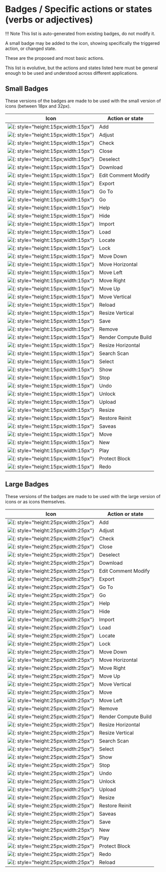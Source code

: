 # Badges / Specific actions or states (verbs or adjectives)

!!! Note
    This list is auto-generated from existing badges, do not modify it.

A small badge may be added to the icon, showing specifically the triggered action, or changed state.

These are the proposed and most basic actions.

This list is evolutive, but the actions and states listed here must be general enough to be used and understood across different applications.
## Small Badges

These versions of the badges are made to be used with the small version of icons (between 18px and 32px).

| Icon | Action or state |
|---|---|
| ![](icons/1_Badges/add_sd.svg){: style="height:15px;width:15px"} | Add | 
| ![](icons/1_Badges/adjust_sd.svg){: style="height:15px;width:15px"} | Adjust | 
| ![](icons/1_Badges/check_sd.svg){: style="height:15px;width:15px"} | Check | 
| ![](icons/1_Badges/close_sd.svg){: style="height:15px;width:15px"} | Close | 
| ![](icons/1_Badges/deselect_sd.svg){: style="height:15px;width:15px"} | Deselect | 
| ![](icons/1_Badges/download_sd.svg){: style="height:15px;width:15px"} | Download | 
| ![](icons/1_Badges/edit-comment-modify_sd.svg){: style="height:15px;width:15px"} | Edit Comment Modify | 
| ![](icons/1_Badges/export_sd.svg){: style="height:15px;width:15px"} | Export | 
| ![](icons/1_Badges/go-to_sd.svg){: style="height:15px;width:15px"} | Go To | 
| ![](icons/1_Badges/go_sd.svg){: style="height:15px;width:15px"} | Go | 
| ![](icons/1_Badges/help_sd.svg){: style="height:15px;width:15px"} | Help | 
| ![](icons/1_Badges/hide_sd.svg){: style="height:15px;width:15px"} | Hide | 
| ![](icons/1_Badges/import_sd.svg){: style="height:15px;width:15px"} | Import | 
| ![](icons/1_Badges/load_sd.svg){: style="height:15px;width:15px"} | Load | 
| ![](icons/1_Badges/locate_sd.svg){: style="height:15px;width:15px"} | Locate | 
| ![](icons/1_Badges/lock_sd.svg){: style="height:15px;width:15px"} | Lock | 
| ![](icons/1_Badges/move-down_sd.svg){: style="height:15px;width:15px"} | Move Down | 
| ![](icons/1_Badges/move-horizontal_sd.svg){: style="height:15px;width:15px"} | Move Horizontal | 
| ![](icons/1_Badges/move-left_sd.svg){: style="height:15px;width:15px"} | Move Left | 
| ![](icons/1_Badges/move-right_sd.svg){: style="height:15px;width:15px"} | Move Right | 
| ![](icons/1_Badges/move-up_sd.svg){: style="height:15px;width:15px"} | Move Up | 
| ![](icons/1_Badges/move-vertical_sd.svg){: style="height:15px;width:15px"} | Move Vertical | 
| ![](icons/1_Badges/reload_sd.svg){: style="height:15px;width:15px"} | Reload | 
| ![](icons/1_Badges/resize-vertical_sd.svg){: style="height:15px;width:15px"} | Resize Vertical | 
| ![](icons/1_Badges/save_sd.svg){: style="height:15px;width:15px"} | Save | 
| ![](icons/1_Badges/remove_sd.svg){: style="height:15px;width:15px"} | Remove | 
| ![](icons/1_Badges/render-compute-build_sd.svg){: style="height:15px;width:15px"} | Render Compute Build | 
| ![](icons/1_Badges/resize-horizontal_sd.svg){: style="height:15px;width:15px"} | Resize Horizontal | 
| ![](icons/1_Badges/search-scan_sd.svg){: style="height:15px;width:15px"} | Search Scan | 
| ![](icons/1_Badges/select_sd.svg){: style="height:15px;width:15px"} | Select | 
| ![](icons/1_Badges/show_sd.svg){: style="height:15px;width:15px"} | Show | 
| ![](icons/1_Badges/stop_sd.svg){: style="height:15px;width:15px"} | Stop | 
| ![](icons/1_Badges/undo_sd.svg){: style="height:15px;width:15px"} | Undo | 
| ![](icons/1_Badges/unlock_sd.svg){: style="height:15px;width:15px"} | Unlock | 
| ![](icons/1_Badges/upload_sd.svg){: style="height:15px;width:15px"} | Upload | 
| ![](icons/1_Badges/resize_sd.svg){: style="height:15px;width:15px"} | Resize | 
| ![](icons/1_Badges/restore-reinit_sd.svg){: style="height:15px;width:15px"} | Restore Reinit | 
| ![](icons/1_Badges/saveas_sd.svg){: style="height:15px;width:15px"} | Saveas | 
| ![](icons/1_Badges/move_sd.svg){: style="height:15px;width:15px"} | Move | 
| ![](icons/1_Badges/new_sd.svg){: style="height:15px;width:15px"} | New | 
| ![](icons/1_Badges/play_sd.svg){: style="height:15px;width:15px"} | Play | 
| ![](icons/1_Badges/protect-block_sd.svg){: style="height:15px;width:15px"} | Protect Block | 
| ![](icons/1_Badges/redo_sd.svg){: style="height:15px;width:15px"} | Redo | 

## Large Badges

These versions of the badges are made to be used with the large version of icons or as icons themselves.

| Icon | Action or state |
|---|---|
| ![](icons/1_Badges/add_bd.svg){: style="height:25px;width:25px"} | Add | 
| ![](icons/1_Badges/adjust_bd.svg){: style="height:25px;width:25px"} | Adjust | 
| ![](icons/1_Badges/check_bd.svg){: style="height:25px;width:25px"} | Check | 
| ![](icons/1_Badges/close_bd.svg){: style="height:25px;width:25px"} | Close | 
| ![](icons/1_Badges/deselect_bd.svg){: style="height:25px;width:25px"} | Deselect | 
| ![](icons/1_Badges/download_bd.svg){: style="height:25px;width:25px"} | Download | 
| ![](icons/1_Badges/edit-comment-modify_bd.svg){: style="height:25px;width:25px"} | Edit Comment Modify | 
| ![](icons/1_Badges/export_bd.svg){: style="height:25px;width:25px"} | Export | 
| ![](icons/1_Badges/go-to_bd.svg){: style="height:25px;width:25px"} | Go To | 
| ![](icons/1_Badges/go_bd.svg){: style="height:25px;width:25px"} | Go | 
| ![](icons/1_Badges/help_bd.svg){: style="height:25px;width:25px"} | Help | 
| ![](icons/1_Badges/hide_bd.svg){: style="height:25px;width:25px"} | Hide | 
| ![](icons/1_Badges/import_bd.svg){: style="height:25px;width:25px"} | Import | 
| ![](icons/1_Badges/load_bd.svg){: style="height:25px;width:25px"} | Load | 
| ![](icons/1_Badges/locate_bd.svg){: style="height:25px;width:25px"} | Locate | 
| ![](icons/1_Badges/lock_bd.svg){: style="height:25px;width:25px"} | Lock | 
| ![](icons/1_Badges/move-down_bd.svg){: style="height:25px;width:25px"} | Move Down | 
| ![](icons/1_Badges/move-horizontal_bd.svg){: style="height:25px;width:25px"} | Move Horizontal | 
| ![](icons/1_Badges/move-right_bd.svg){: style="height:25px;width:25px"} | Move Right | 
| ![](icons/1_Badges/move-up_bd.svg){: style="height:25px;width:25px"} | Move Up | 
| ![](icons/1_Badges/move-vertical_bd.svg){: style="height:25px;width:25px"} | Move Vertical | 
| ![](icons/1_Badges/move_bd.svg){: style="height:25px;width:25px"} | Move | 
| ![](icons/1_Badges/move-left_bd.svg){: style="height:25px;width:25px"} | Move Left | 
| ![](icons/1_Badges/remove_bd.svg){: style="height:25px;width:25px"} | Remove | 
| ![](icons/1_Badges/render-compute-build_bd.svg){: style="height:25px;width:25px"} | Render Compute Build | 
| ![](icons/1_Badges/resize-horizontal_bd.svg){: style="height:25px;width:25px"} | Resize Horizontal | 
| ![](icons/1_Badges/resize-vertical_bd.svg){: style="height:25px;width:25px"} | Resize Vertical | 
| ![](icons/1_Badges/search-scan_bd.svg){: style="height:25px;width:25px"} | Search Scan | 
| ![](icons/1_Badges/select_bd.svg){: style="height:25px;width:25px"} | Select | 
| ![](icons/1_Badges/show_bd.svg){: style="height:25px;width:25px"} | Show | 
| ![](icons/1_Badges/stop_bd.svg){: style="height:25px;width:25px"} | Stop | 
| ![](icons/1_Badges/undo_bd.svg){: style="height:25px;width:25px"} | Undo | 
| ![](icons/1_Badges/unlock_bd.svg){: style="height:25px;width:25px"} | Unlock | 
| ![](icons/1_Badges/upload_bd.svg){: style="height:25px;width:25px"} | Upload | 
| ![](icons/1_Badges/resize_bd.svg){: style="height:25px;width:25px"} | Resize | 
| ![](icons/1_Badges/restore-reinit_bd.svg){: style="height:25px;width:25px"} | Restore Reinit | 
| ![](icons/1_Badges/saveas_bd.svg){: style="height:25px;width:25px"} | Saveas | 
| ![](icons/1_Badges/save_bd.svg){: style="height:25px;width:25px"} | Save | 
| ![](icons/1_Badges/new_bd.svg){: style="height:25px;width:25px"} | New | 
| ![](icons/1_Badges/play_bd.svg){: style="height:25px;width:25px"} | Play | 
| ![](icons/1_Badges/protect-block_bd.svg){: style="height:25px;width:25px"} | Protect Block | 
| ![](icons/1_Badges/redo_bd.svg){: style="height:25px;width:25px"} | Redo | 
| ![](icons/1_Badges/reload_bd.svg){: style="height:25px;width:25px"} | Reload | 